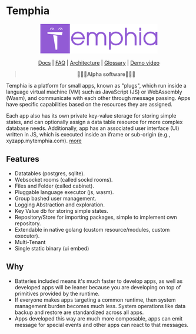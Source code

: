 # Temphia

<div align="center">
    <img src="contrib/temphia.png" >
    
[Docs](./docs/readme.md) |
[FAQ](./docs/faq.md) |
[Architecture](./docs/arch.md) |
[Glossary](./docs/glossary.md) |
[Demo video](https://youtu.be/NGPT5krw1RI)
    

> **🚨🚨🚨Alpha software🚨🚨🚨**
</div>

Temphia is a platform for small apps, known as "plugs", which run inside a language virtual machine (VM) such as JavaScript (JS) or WebAssembly (Wasm), and communicate with each other through message passing. Apps have specific capabilities based on the resources they are assigned.

Each app also has its own private key-value storage for storing simple states, and can optionally assign a data table resource for more complex database needs. 
Additionally, app has an associated user interface (UI) written in JS, which is executed inside an iframe or sub-origin (e.g., xyzapp.mytemphia.com). [more](./docs/arch.md)


## Features
- Datatables (postgres, sqlite).
- Websocket rooms (called sockd rooms).
- Files and Folder (called cabinet).
- Pluggable language executor (js, wasm).
- Group bashed user management.
- Logging Abstraction and exploration.
- Key Value db for storing simple states.
- Repository/Store for importing packages, simple to implement own repository.
- Extendable in native golang (custom resource/modules, custom executor).
- Multi-Tenant
- Single static binary (ui embed)

## Why
- Batteries included means it's much faster to develop apps, as well as developed apps will be leaner because you are developing on top of primitives provided by the runtime.
- If everyone makes apps targeting a common runtime, then system management burden becomes much less. System operations like data backup and restore are standardized across all apps.
- Apps developed this way are much more composable, apps can emit message for special events and other apps can react to that messages.
